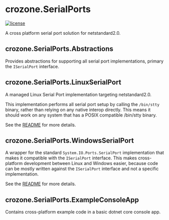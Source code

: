 # crozone.SerialPorts

[![license](https://img.shields.io/github/license/mashape/apistatus.svg?maxAge=2592000)]()

A cross platform serial port solution for netstandard2.0.



## crozone.SerialPorts.Abstractions

Provides abstractions for supporting all serial port implementations, primary the `ISerialPort` interface.

## crozone.SerialPorts.LinuxSerialPort

A managed Linux Serial Port implementation targeting netstandard2.0.

This implementation performs all serial port setup by calling the `/bin/stty` binary, rather than relying on any native interop directly. This means it should work on any system that has a POSIX compatible /bin/stty binary.

See the [README](src/SerialPorts.LinuxSerialPort/README.md) for more details.

## crozone.SerialPorts.WindowsSerialPort

A wrapper for the standard `System.IO.Ports.SerialPort` implementation that makes it compatible with the `ISerialPort` interface. This makes cross-platform development between Linux and Windows easier, because code can be mostly written against the `ISerialPort` interface and not a specific implementation.

See the [README](src/SerialPorts.WindowsSerialPort/README.md) for more details.

## crozone.SerialPorts.ExampleConsoleApp

Contains cross-platform example code in a basic dotnet core console app.

